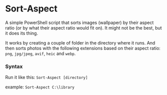 # Sort-Aspect
A simple PowerShell script that sorts images (wallpaper) by their aspect ratio (or by what their aspect ratio would fit on). 
It might not be the best, but it does its thing.

It works by creating a couple of folder in the directory where it runs.
And then sorts photos with the following extensions based on their aspect ratio: `png`, `jpg/jpeg`, `avif`, `heic` and `webp`.

### Syntax
Run it like this:
`Sort-Aspect [directory]`

example: `Sort-Aspect C:\library`
